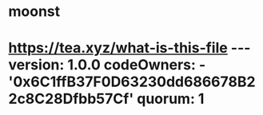 # moonst
# https://tea.xyz/what-is-this-file --- version: 1.0.0 codeOwners:   - '0x6C1ffB37F0D63230dd686678B22c8C28Dfbb57Cf' quorum: 1
